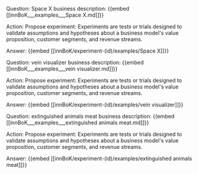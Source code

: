 Question: Space X business description:
{{embed [[innBoK___examples___Space X.md]]}}

Action: Propose experiment: Experiments are tests or trials designed to validate assumptions and hypotheses about a business model's value proposition, customer segments, and revenue streams.

Answer:
{{embed [[innBoK/experiment-(id)/examples/Space X]]}}

Question: vein visualizer business description:
{{embed [[innBoK___examples___vein visualizer.md]]}}

Action: Propose experiment: Experiments are tests or trials designed to validate assumptions and hypotheses about a business model's value proposition, customer segments, and revenue streams.

Answer:
{{embed [[innBoK/experiment-(id)/examples/vein visualizer]]}}

Question: extinguished animals meat business description:
{{embed [[innBoK___examples___extinguished animals meat.md]]}}

Action: Propose experiment: Experiments are tests or trials designed to validate assumptions and hypotheses about a business model's value proposition, customer segments, and revenue streams.

Answer:
{{embed [[innBoK/experiment-(id)/examples/extinguished animals meat]]}}



